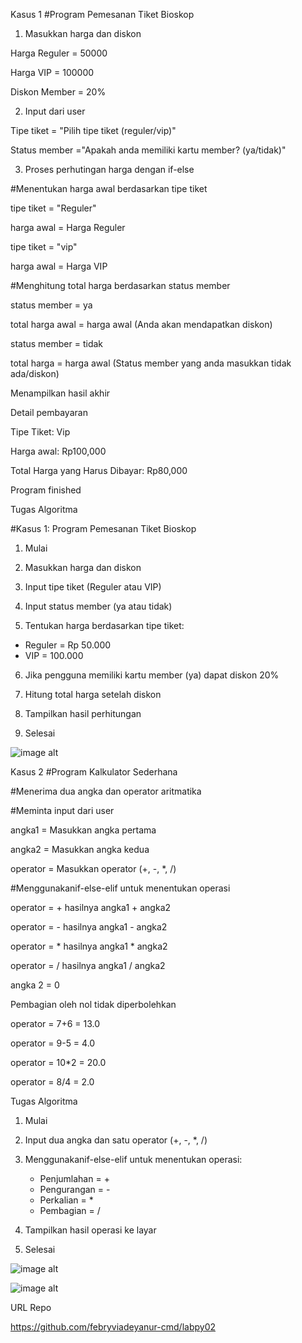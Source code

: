 Kasus 1
#Program Pemesanan Tiket Bioskop

1. Masukkan harga dan diskon

Harga Reguler = 50000

Harga VIP = 100000

Diskon Member = 20%

2. Input dari user

Tipe tiket = "Pilih tipe tiket (reguler/vip)"

Status member ="Apakah anda memiliki kartu member? (ya/tidak)"

3. Proses perhutingan harga dengan if-else

#Menentukan harga awal berdasarkan tipe tiket

tipe tiket = "Reguler"

harga awal = Harga Reguler

tipe tiket = "vip"

harga awal = Harga VIP

#Menghitung total harga berdasarkan status member

status member = ya

total harga awal = harga awal
(Anda akan mendapatkan diskon)

status member = tidak

total  harga = harga awal
(Status member yang anda masukkan tidak ada/diskon)

Menampilkan hasil akhir

Detail pembayaran

Tipe Tiket: Vip

Harga awal: Rp100,000

Total Harga yang Harus Dibayar: Rp80,000

Program finished

Tugas Algoritma

#Kasus 1: Program Pemesanan Tiket Bioskop

1. Mulai
   
2. Masukkan harga dan diskon

3. Input tipe tiket (Reguler atau VIP)

4. Input status member (ya atau tidak)
   
5. Tentukan harga berdasarkan tipe tiket:
 - Reguler = Rp 50.000
 - VIP = 100.000
6. Jika pengguna memiliki kartu member (ya) dapat diskon 20%

7. Hitung total harga setelah diskon

8. Tampilkan hasil perhitungan

9. Selesai

![image alt](https://github.com/febryviadeyanur-cmd/labpy02/blob/2642fe331283f7a92d95ba82a1e29f1e287f373d/2025-10-28%20at%2003.06.11_8a9105a7.jpg)

Kasus 2 
#Program Kalkulator Sederhana

#Menerima dua angka dan operator aritmatika

#Meminta input dari user

angka1 = Masukkan angka pertama

angka2 = Masukkan angka kedua

operator = Masukkan operator (+, -, *, /)

#Menggunakanif-else-elif untuk menentukan operasi

operator = + hasilnya angka1 + angka2

operator = - hasilnya angka1 - angka2

operator = * hasilnya angka1 * angka2

operator = / hasilnya angka1 / angka2

angka 2 = 0

Pembagian oleh nol tidak diperbolehkan

operator = 7+6 = 13.0

operator = 9-5 = 4.0

operator = 10*2 = 20.0

operator = 8/4 = 2.0

Tugas Algoritma

1. Mulai

2. Input dua angka dan satu operator (+, -, *, /)

3. Menggunakanif-else-elif untuk menentukan operasi:
   - Penjumlahan = +
   - Pengurangan = -
   - Perkalian = *
   - Pembagian = /

  4. Tampilkan hasil operasi ke layar

  5. Selesai

![image alt](https://github.com/febryviadeyanur-cmd/labpy02/blob/57a9079634ea13b9acfec5e216928769f734393b/2025-10-28%20at%2003.45.03_dbf4276e.jpg)

![image alt](https://github.com/febryviadeyanur-cmd/labpy02/blob/0944194abb2515f098a7e4b6c94b6911df0bf56c/Screenshot%202025-10-27%20234320.png)

URL Repo 

https://github.com/febryviadeyanur-cmd/labpy02
